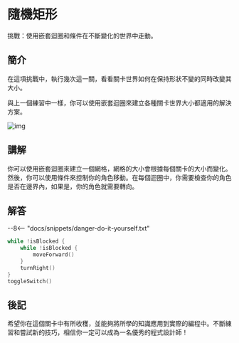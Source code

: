 # 隨機矩形

挑戰：使用嵌套迴圈和條件在不斷變化的世界中走動。

## 簡介

在這項挑戰中，執行幾次這一關，看看關卡世界如何在保持形狀不變的同時改變其大小。

與上一個練習中一樣，你可以使用嵌套迴圈來建立各種關卡世界大小都適用的解決方案。

![img](https://imagedelivery.net/cdkaXPuFls5qlrh3GM4hfA/eb0f00fe-1067-4e6c-c932-38a31bf39300/public)

## 講解

你可以使用嵌套迴圈來建立一個網格，網格的大小會根據每個關卡的大小而變化。然後，你可以使用條件來控制你的角色移動。在每個迴圈中，你需要檢查你的角色是否在邊界內，如果是，你的角色就需要轉向。

## 解答

--8<-- "docs/snippets/danger-do-it-yourself.txt"

```swift linenums="1"
while !isBlocked {
    while !isBlocked {
        moveForward()
    }
    turnRight()
}
toggleSwitch()
```

## 後記

希望你在這個關卡中有所收穫，並能夠將所學的知識應用到實際的編程中。不斷練習和嘗試新的技巧，相信你一定可以成為一名優秀的程式設計師！
